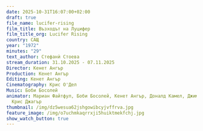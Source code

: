 ```yaml
---
date: 2025-10-31T16:07:00+02:00
draft: true
file_name: lucifer-rising
film_title: Възходът на Луцифер
film_title_org: Lucifer Rising
country: САЩ
year: "1972"
minutes: "29"
text_author: Стефанѝ Стоева
stream_duration: 31.10.2025 - 07.11.2025
Director: Кенет Ангър
Production: Кенет Ангър
Editing: Кенет Ангър
Cinematography: Крис О'Дел
Music: Боби Босолей
animator: Мариан Файтфул, Боби Босолей, Кенет Ангър, Доналд Камел, Джими Пейдж,
  Крис Джагър
thumbnail: /img/dz5wesua62jshgowibcyjvffrva.jpg
feature_image: /img/o7uchmkaqrrxji5huiktmekfchj.jpg
show_watch_button: true
---
```

